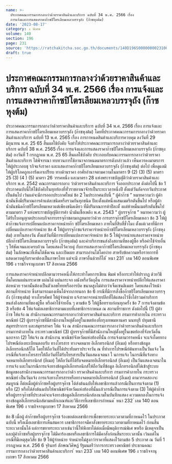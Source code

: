 ```yaml
---
name: >-
  ประกาศคณะกรรมการกลางว่าด้วยราคาสินค้าและบริการ ฉบับที่ 34 พ.ศ. 2566 เรื่อง 
  การแจ้งและการแสดงราคาก๊าซปิโตรเลียมเหลวบรรจุถัง (ก๊าซหุงต้ม)
date: '2023-08-17'
category: ง พิเศษ
volume: 140
section: 196
page: 231
source: 'https://ratchakitcha.soc.go.th/documents/140D196S0000000023100.pdf'
draft: true
---
```


# ประกาศคณะกรรมการกลางว่าด้วยราคาสินค้าและบริการ ฉบับที่ 34 พ.ศ. 2566 เรื่อง  การแจ้งและการแสดงราคาก๊าซปิโตรเลียมเหลวบรรจุถัง (ก๊าซหุงต้ม)

ประกาศคณะกรรมการกลางว่าด้วยราคาสินค้าและบริการ ฉบับที่ 34 พ.ศ. 2566 เรื่อง การแจ้งและการแสดงราคาก๊าซปิโตรเลียมเหลวบรรจุถัง (ก๊าซหุงต้ม) โดยที่ประกาศคณะกรรมการกลางว่าด้วยราคาสินค้าและบริการ ฉบับที่ 13 พ.ศ. 2565 เรื่อง การกาหนดสินค้าและบริการควบคุม ลงวันที่ 29 มิถุนายน พ.ศ. 25 65 สิ้นผลใช้บังคับ จึงทำให้ประกาศคณะกรรมการกลางว่าด้วยราคาสินค้าและบริการ ฉบับที่ 38 พ.ศ. 2565 เรื่อง การแจ้งและการแสดงราคาก๊าซปิโตรเลียมเหลวบรรจุถัง (ก๊าซหุงต้ม) ลงวันที่ 1 กรกฎาคม พ.ศ. 25 65 สิ้นผลใช้บังคับ ประกอบกับคณะกรรมการกลางว่าด้วยราคาสินค้าและบริการ ได้พิจารณา ทบทวนการใช้อานาจกาหนดมาตรการดังกล่าวแล้ว เห็นควรคงมาตรการให้ผู้ประกอบธุ รกิจแจ้งราคา และแสดงราคาก๊าซปิโตรเลียมเหลวบรรจุถัง (ก๊าซหุงต้ม) ต่อไป เพื่อดูแลมิให้ผู้บริโภคถูกเอารัดเอาเปรียบ ทางด้านราคา อาศัยอำนาจตามความในมาตรา 9 (2) (3) (5) มาตรา 25 (3) (4 ) (5) มาตรา 26 วรรคหนึ่ง และมาตรา 28 แห่งพระราชบัญญัติว่าด้วยราคาสินค้าและบริการ พ.ศ. 2542 คณะกรรมการกลาง ว่าด้วยราคาสินค้าและบริการ จึงออกประกาศ ดังต่อไปนี้ ข้อ 1 ประกาศฉบับนี้ให้ใช้บังคับในทุกท้องที่ทั่วราชอาณาจักรเป็นระยะเวลาหนึ่งปี ตั้งแต่วันถัดจากวันประกาศเป็นต้นไป เว้นแต่จะมีการออกประกาศใหม่ ข้อ 2 ในประกาศฉบับนี้ “ ผู้ค้าก๊าซ ” หมายความว่า ผู้ค้าน้ามันซึ่งมีปริมาณการค้าแต่ละชนิดหรือรวมกันทุกชนิด ปีละตั้งแต่หนึ่งแสนเมตริกตันขึ้นไป หรือผู้ค้าน้ำมันชนิดก๊าซปิโตรเลียมเหลวแต่เพียงชนิดเดียว ที่มีปริมาณการค้าปีละตั้ งแต่ห้าหมื่นเมตริกตันขึ้นไป ตามมาตรา 7 แห่งพระราชบัญญัติการค้า น้ำมันเชื้อเพลิง พ.ศ. 2543 “ ผู้บรรจุก๊าซ ” หมายความว่า ผู้ได้รับใบอนุญาตประกอบกิจการบรรจุก๊าซตามกฎหมายว่าด้วย การบรรจุก๊าซปิโตรเลียมเหลว ข้อ 3 ให้ผู้ค้าก๊าซแจ้งการเปลี่ยนแปลงราคาจาหน่ายก๊า ซปิโตรเลียมเหลว ภายในยี่สิบสี่ชั่วโมง ตั้งแต่เวลาที่มีการเปลี่ยนแปลงราคาจำหน่าย ข้อ 4 ให้ผู้บรรจุก๊าซแจ้งราคาจำหน่ายก๊าซปิโตรเลียมเหลวบรรจุถัง (ก๊าซหุงต้ม) ภายในสองวัน ตั้งแต่วันที่มีการเปลี่ยนแปลงราคาจำหน่าย ข้อ 5 ให้ผู้จาหน่ายแสดงราคาจาหน่ายปลีกก๊าซปิโตรเลียมเหลวบรรจุถัง (ก๊าซหุงต้ม) และค่าบริการขนส่งถึงสถานที่ของผู้ซื้อ หรือค่าใช้จ่ายอื่น ๆ ให้ชัดเจนและครบถ้วน โดยแสดงไว้ควบคู่ กับการแสดงราคาก๊าซปิโตรเลียมเหลวบรรจุถัง (ก๊าซหุงต้ม) ในลักษณะที่เห็นได้ชัดเจน และเปิดเผย สามารถอ่านได้โดยง่าย สาหรับข้อความหรือรายการที่แสดงควบคู่กับราคาต้องเป็นภาษาไทย แต่จะมี ภาษาอื่นด้วยก็ได้ ้ หนา 231 ่ เลม 140 ตอนพิเศษ 196 ง ราชกิจจานุเบกษา 17 สิงหาคม 2566

การแสดงราคาจำหน่ายปลีกตามวรรคหนึ่งให้กระทำโดยการเขียน พิมพ์ หรือกระทำให้ปรากฏ ด้วยวิธีอื่นใดบนแผ่นกระดาษ แผ่นไม้ แผ่นกระจก ผนังหรือวัตถุอื่น การแสดงราคาจาหน่ายปลีกให้แสดงราคาต่อหน่วย ราคานั้นต้องเป็นตัวเลขไทยหรืออารบิค ขนาดสูงไม่ต่ากว่าเจ็ดเซนติเมตร โดยแสดงไว้หน้าสถานที่จำหน่าย ซึ่งสามารถมองเห็นได้จากภายนอก ข้อ 6 กรณีที่มีการสั่งซื้อก๊าซปิโตรเลียมเหลวบรรจุถัง (ก๊าซหุงต้ม) ทางโทรศัพท์ ให้ผู้จำหน่าย แจ้งราคาจาหน่ายปลีกที่ได้แสดงไว้ซึ่งได้รวมค่าบริการขนส่งถึงสถานที่ของผู้ซื้อ หรือค่าใช้จ่ายอื่น ๆ ตามข้อ 5 ให้ผู้ซื้อทราบก่อนทุกครั้ง ข้อ 7 การแจ้งตามข้อ 3 หรือข้อ 4 ให้แจ้งต่อเลขาธิการตามแบบที่เลขาธิการกาหนด ณ สถานที่ราชการ ดังต่อไปนี้ (1) ผู้ค้าก๊าซ ให้แจ้ง ณ สำนักงานคณะกรรมการกลางว่าด้วยราคาสินค้าและบริการ กรมการค้าภายใน กระทรวงพาณิชย์ (2) ผู้บรรจุก๊าซที่มีสานักงานใหญ่ตั้งอยู่ในเขตท้องที่กรุงเทพมหานคร นนทบุรี ปทุมธานี สมุทรปราการ และสมุทรสาคร ให้แ จ้ง ณ สานักงานคณะกรรมการกลางว่าด้วยราคาสินค้าและบริการ กรมการค้าภายใน กระทรวงพาณิชย์ (3) ผู้บรรจุก๊าซที่มีสำนักงานใหญ่ตั้งอยู่ในเขตท้องที่จังหวัดอื่นนอกจาก (2) ให้แจ้ง ณ สำนักงาน พาณิชย์จังหวัดแห่งท้องที่นั้น การแจ้งตามวรรคหนึ่ง จะแจ้งโดยทางไปรษณีย์ลงทะเบียนตอบรับ ทางโทรสาร ทางจดหมาย อิเล็กทรอนิกส์ (อีเมล) หรือทางข้อมูลอิเล็กทรอนิกส์ก็ได้ โดยให้ถือวันที่ได้ประทับตราประจาวัน ณ ที่ทำการไปรษณีย์ต้นทางเป็นวันแจ้ง ในกรณีที่แจ้งทางโทรสารให้ถือวันที่ได้รับโทรสารเป็นวันแสดงเจตนา ใ นการแจ้ง ในกรณีที่แจ้งทางจดหมายอิเล็กทรอนิกส์ (อีเมล) ให้ถือวันที่ได้รับจดหมายอิเล็กทรอนิกส์ (อีเมล) เป็นวันแสดงเจตนาในการแจ้ง และในกรณีการแจ้งทางข้อมูลอิเล็กทรอนิกส์ให้ถือวันที่ข้อมูล อิเล็กทรอนิกส์ได้เข้าสู่ระบบข้อมูลของสานักงานคณะกรรมการกลางว่าด้ว ยราคาสินค้าและบริการ กรมการค้าภายใน กระทรวงพาณิชย์ เป็นวันแจ้ง การแจ้งทางโทรสารหรือทางจดหมายอิเล็กทรอนิกส์ (อีเมล) ตามวรรคสองจะสมบูรณ์ ก็ต่อเมื่อผู้ค้าก๊าซหรือผู้บรรจุก๊าซ ได้ส่งต้นฉบับให้เลขาธิการแล้วกรณีเป็นการแจ้งตาม (1) หรือ (2) หรือได้ส่งต้นฉบับให้พาณิชย์จังหวัดแห่งท้องที่นั้นแล้วกรณีเป็นการแจ้งตาม (3) ให้ผู้ค้าก๊าซหรือผู้บรรจุก๊าซที่ประสงค์จะแจ้งทางข้อมูลอิเล็กทรอนิกส์ลงนามในบันทึกแสดง ความตกลงในการแจ้งทางข้อมูลอิเล็กทรอนิกส์ตามหลักเกณฑ์และวิธีการที่เลขาธิการกำหนด ้ หนา 232 ่ เลม 140 ตอนพิเศษ 196 ง ราชกิจจานุเบกษา 17 สิงหาคม 2566

ข้อ 8 เมื่อผู้ ค้าก๊าซหรือผู้บรรจุก๊าซ ร้องขอต่อเลขาธิการเพื่อขยายระยะเวลาตามที่กาหนดไว้ ในประกาศฉบับนี้ หรือเมื่อเลขาธิการเห็นสมควร เลขาธิการอาจมีคาสั่งขยายระยะเวลาตามที่กาหนดไว้ ก่อนสิ้นระยะเวลานั้นได้ แต่การขยายระยะเวลาเช่นว่านี้ให้พึงทาได้ต่อเมื่อมีพฤติการณ์พิเศ ษหรือ มีเหตุจาเป็น และผู้ค้าก๊าซหรือผู้บรรจุก๊าซ ได้มีคาร้องขอหรือเลขาธิการได้มีคาสั่งก่อนสิ้นระยะเวลานั้น เว้นแต่ในกรณีที่มีเหตุสุดวิสัย ข้อ 9 ให้ผู้จำหน่าย จำหน่ายไม่สูงกว่าราคาที่แสดงไว้ตามข้อ 5 ประกาศ ณ วันที่ 1 กรกฎาคม พ.ศ. 256 6 จุรินทร์ ลักษณวิศิษฏ์ รัฐมนตรีว่าการกระทรวงพาณิชย์ ประธานคณะกรรมการกลางว่าด้วยราคาสินค้าและบริการ ้ หนา 233 ่ เลม 140 ตอนพิเศษ 196 ง ราชกิจจานุเบกษา 17 สิงหาคม 2566
